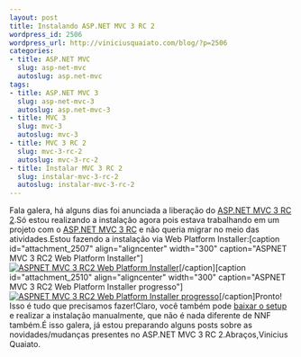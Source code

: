 ```yaml
--- 
layout: post
title: Instalando ASP.NET MVC 3 RC 2
wordpress_id: 2506
wordpress_url: http://viniciusquaiato.com/blog/?p=2506
categories: 
- title: ASP.NET MVC
  slug: asp-net-mvc
  autoslug: asp.net-mvc
tags: 
- title: ASP.NET MVC 3
  slug: asp-net-mvc-3
  autoslug: asp.net-mvc-3
- title: MVC 3
  slug: mvc-3
  autoslug: mvc-3
- title: MVC 3 RC 2
  slug: mvc-3-rc-2
  autoslug: mvc-3-rc-2
- title: Instalar MVC 3 RC 2
  slug: instalar-mvc-3-rc-2
  autoslug: instalar-mvc-3-rc-2
---
```

Fala galera, há alguns dias foi anunciada a liberação do [ASP.NET MVC 3 RC 2](http://viniciusquaiato.com/blog/asp-net-mvc-3-rc-2-lancado/).Só estou realizando a instalação agora pois estava trabalhando em um projeto com o [ASP.NET MVC 3 RC](http://viniciusquaiato.com/blog/tag/asp-net-mvc-3/) e não queria migrar no meio das atividades.Estou fazendo a instalação via Web Platform Installer:[caption id="attachment_2507" align="aligncenter" width="300" caption="ASPNET MVC 3 RC2 Web Platform Installer"][![ASPNET MVC 3 RC2 Web Platform Installer](http://viniciusquaiato.com/blog/wp-content/uploads/2010/12/ASPNET-MVC-3-RC2-Web-Platform-Installer-300x207.png "ASPNET MVC 3 RC2 Web Platform Installer")](http://viniciusquaiato.com/blog/wp-content/uploads/2010/12/ASPNET-MVC-3-RC2-Web-Platform-Installer.png)[/caption][caption id="attachment_2510" align="aligncenter" width="300" caption="ASPNET MVC 3 RC2 Web Platform Installer progresso"][![ASPNET MVC 3 RC2 Web Platform Installer progresso](http://viniciusquaiato.com/blog/wp-content/uploads/2010/12/ASPNET-MVC-3-RC2-Web-Platform-Installer-progresso-300x205.png "ASPNET MVC 3 RC2 Web Platform Installer progresso")](http://viniciusquaiato.com/blog/wp-content/uploads/2010/12/ASPNET-MVC-3-RC2-Web-Platform-Installer-progresso.png)[/caption]Pronto! Isso é tudo que precisamos fazer!Claro, você também pode [baixar o setup](http://www.microsoft.com/downloads/en/details.aspx?FamilyID=955d593e-cbd1-4ed1-88eb-02ff79dd74d8&displaylang=en) e realizar a instalação manualmente, que não é nada diferente de NNF também.É isso galera, já estou preparando alguns posts sobre as novidades/mudanças presentes no ASP.NET MVC 3 RC 2.Abraços,Vinicius Quaiato.
